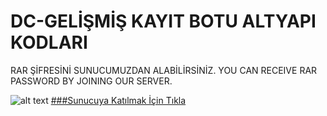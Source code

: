 # DC-GELİŞMİŞ KAYIT BOTU ALTYAPI KODLARI

RAR ŞİFRESİNİ SUNUCUMUZDAN ALABİLİRSİNİZ. 
YOU CAN RECEIVE RAR PASSWORD BY JOINING OUR SERVER.


![alt text](https://cdn.discordapp.com/icons/462008497588928528/ff18e2af9a1a6b14df7fe9d50f3d9314.webp) [###Sunucuya Katılmak İçin Tıkla](https://discord.gg/phrBpeqk8s)   
                         
